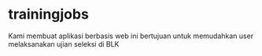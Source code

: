 # trainingjobs
Kami membuat aplikasi berbasis web ini bertujuan untuk memudahkan user melaksanakan ujian seleksi di BLK 

